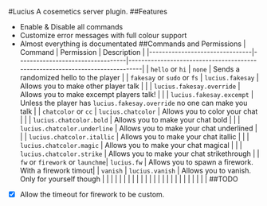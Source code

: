 #Lucius
A cosemetics server plugin.
##Features
 - Enable & Disable all commands
 - Customize error messages with full colour support
 - Almost everything is documentated
##Commands and Permissions
| Command | Permission | Description |
|--------------------------------|----------------------------------|------------------------------------------------------------------------------|
| ```hello``` or ```hi``` | ```none``` | Sends a randomized hello to the player |
| ```fakesay``` or ```sudo``` or ```fs``` | ```lucius.fakesay``` | Allows you to make other player talk |
|  | ```lucius.fakesay.override``` | Allows you to make excempt players talk! |
|  | ```lucius.fakesay.excempt``` | Unless the player has ```lucius.fakesay.override``` no one can make you talk |
| ```chatcolor``` or  ```cc``` | ```lucius.chatcolor``` | Allows you to color your chat |
|  | ```lucius.chatcolor.bold``` | Allows you to make your chat bold |
|  | ```lucius.chatcolor.underline``` | Allows you to make your chat underlined |
|  | ```lucius.chatcolor.itallic``` | Allows you to make your chat itallic |
|  | ```lucius.chatcolor.magic``` | Allows you to make your chat magical |
|  | ```lucius.chatcolor.strike``` | Allows you to make your chat strikethrough |
| ```fw``` or ```firework``` or ```launchme```| ```lucius.fw``` | Allows you to spawn a firework. With a firework timout|
| ```vanish``` | ```lucius.vanish```  | Allows you to vanish. Only for yourself though |
|  |  |  |
|  |  |  |
|  |  |  |
|  |  |  |
|  |  |  |
|  |  |  |
##TODO
 - [x] Allow the timeout for firework to be custom.
